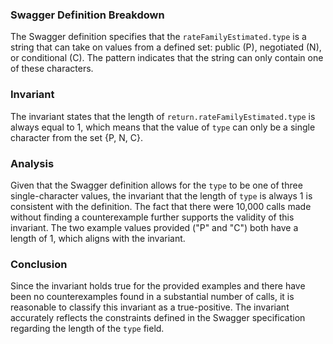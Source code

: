 ### Swagger Definition Breakdown
The Swagger definition specifies that the `rateFamilyEstimated.type` is a string that can take on values from a defined set: public (P), negotiated (N), or conditional (C). The pattern indicates that the string can only contain one of these characters.

### Invariant
The invariant states that the length of `return.rateFamilyEstimated.type` is always equal to 1, which means that the value of `type` can only be a single character from the set {P, N, C}.

### Analysis
Given that the Swagger definition allows for the `type` to be one of three single-character values, the invariant that the length of `type` is always 1 is consistent with the definition. The fact that there were 10,000 calls made without finding a counterexample further supports the validity of this invariant. The two example values provided ("P" and "C") both have a length of 1, which aligns with the invariant.

### Conclusion
Since the invariant holds true for the provided examples and there have been no counterexamples found in a substantial number of calls, it is reasonable to classify this invariant as a true-positive. The invariant accurately reflects the constraints defined in the Swagger specification regarding the length of the `type` field.
